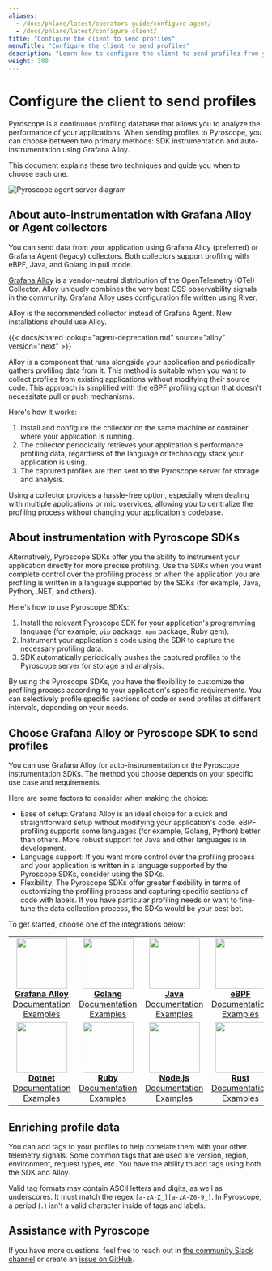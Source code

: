 ```yaml
---
aliases:
  - /docs/phlare/latest/operators-guide/configure-agent/
  - /docs/phlare/latest/configure-client/
title: "Configure the client to send profiles"
menuTitle: "Configure the client to send profiles"
description: "Learn how to configure the client to send profiles from your application."
weight: 300
---
```


# Configure the client to send profiles

Pyroscope is a continuous profiling database that allows you to analyze the performance of your applications.
When sending profiles to Pyroscope, you can choose between two primary methods: SDK instrumentation and auto-instrumentation using Grafana Alloy.

This document explains these two techniques and guide you when to choose each one.

![Pyroscope agent server diagram](https://grafana.com/media/docs/pyroscope/pyroscope_client_server_diagram_09_18_2024.png)

## About auto-instrumentation with Grafana Alloy or Agent collectors

You can send data from your application using Grafana Alloy (preferred) or Grafana Agent (legacy) collectors.
Both collectors support profiling with eBPF, Java, and Golang in pull mode.

[Grafana Alloy](https://grafana.com/docs/alloy/latest/) is a vendor-neutral distribution of the OpenTelemetry (OTel) Collector.
Alloy uniquely combines the very best OSS observability signals in the community.
Grafana Alloy uses configuration file written using River.

Alloy is the recommended collector instead of Grafana Agent.
New installations should use Alloy.

{{< docs/shared lookup="agent-deprecation.md" source="alloy" version="next" >}}

Alloy is a component that runs alongside your application and periodically gathers profiling data from it.
This method is suitable when you want to collect profiles from existing applications without modifying their source code.
This approach is simplified with the eBPF profiling option that doesn't necessitate pull or push mechanisms.

Here's how it works:

1. Install and configure the collector on the same machine or container where your application is running.
2. The collector periodically retrieves your application's performance profiling data, regardless of the language or technology stack your application is using.
3. The captured profiles are then sent to the Pyroscope server for storage and analysis.

Using a collector provides a hassle-free option, especially when dealing with multiple applications or microservices, allowing you to centralize the profiling process without changing your application's codebase.

## About instrumentation with Pyroscope SDKs

Alternatively, Pyroscope SDKs offer you the ability to instrument your application directly for more precise profiling.
Use the SDKs when you want complete control over the profiling process or when the application you are profiling is written in a language supported by the SDKs (for example, Java, Python, .NET, and others).

Here's how to use Pyroscope SDKs:

1. Install the relevant Pyroscope SDK for your application's programming language (for example, `pip` package, `npm` package, Ruby gem).
2. Instrument your application's code using the SDK to capture the necessary profiling data.
3. SDK automatically periodically pushes the captured profiles to the Pyroscope server for storage and analysis.

By using the Pyroscope SDKs, you have the flexibility to customize the profiling process according to your application's specific requirements.
You can selectively profile specific sections of code or send profiles at different intervals, depending on your needs.

## Choose Grafana Alloy or Pyroscope SDK to send profiles

You can use Grafana Alloy for auto-instrumentation or the Pyroscope instrumentation SDKs.
The method you choose depends on your specific use case and requirements.

Here are some factors to consider when making the choice:

- Ease of setup: Grafana Alloy is an ideal choice for a quick and straightforward setup without modifying your application's code. eBPF profiling supports some languages (for example, Golang, Python) better than others. More robust support for Java and other languages is in development.
- Language support: If you want more control over the profiling process and your application is written in a language supported by the Pyroscope SDKs, consider using the SDKs.
- Flexibility: The Pyroscope SDKs offer greater flexibility in terms of customizing the profiling process and capturing specific sections of code with labels. If you have particular profiling needs or want to fine-tune the data collection process, the SDKs would be your best bet.

To get started, choose one of the integrations below:
<table>
   <tr>
      <td align="center"><a href="https://grafana.com/docs/pyroscope/latest/configure-client/grafana-agent/go_pull"><img src="https://github-production-user-asset-6210df.s3.amazonaws.com/223048/257522425-48683963-91ae-4caf-8c52-ce131e25bd65.png" width="100px;" alt=""/><br />
        <b>Grafana Alloy</b></a><br />
          <a href="https://grafana.com/docs/pyroscope/latest/configure-client/grafana-agent/go_pull/" title="Documentation">Documentation</a><br />
          <a href="https://github.com/grafana/pyroscope/tree/main/examples/grafana-agent-auto-instrumentation" title="examples">Examples</a>
      </td>
      <td align="center"><a href="https://grafana.com/docs/pyroscope/latest/configure-client/language-sdks/go_push/"><img src="https://user-images.githubusercontent.com/23323466/178160549-2d69a325-56ec-4e19-bca7-d460d400b163.png" width="100px;" alt=""/><br />
        <b>Golang</b></a><br />
          <a href="https://grafana.com/docs/pyroscope/latest/configure-client/language-sdks/go_push/" title="Documentation">Documentation</a><br />
          <a href="https://github.com/grafana/pyroscope/tree/main/examples/language-sdk-instrumentation/golang-push" title="golang-examples">Examples</a>
      </td>
      <td align="center"><a href="https://grafana.com/docs/pyroscope/latest/configure-client/language-sdks/java/"><img src="https://user-images.githubusercontent.com/23323466/178160550-2b5a623a-0f4c-4911-923f-2c825784d45d.png" width="100px;" alt=""/><br />
        <b>Java</b></a><br />
          <a href="https://grafana.com/docs/pyroscope/latest/configure-client/language-sdks/java/">Documentation</a><br />
          <a href="https://github.com/grafana/pyroscope/tree/main/examples/language-sdk-instrumentation/java/rideshare" title="java-examples">Examples</a>
      </td>
      <td align="center"><a href="https://grafana.com/docs/pyroscope/latest/configure-client/grafana-agent/ebpf"><img src="https://user-images.githubusercontent.com/23323466/178160548-e974c080-808d-4c5d-be9b-c983a319b037.png" width="100px;" alt=""/><br />
        <b>eBPF</b></a><br />
          <a href="https://grafana.com/docs/pyroscope/latest/configure-client/grafana-agent/ebpf" title="Documentation">Documentation</a><br />
          <a href="https://github.com/grafana/pyroscope/tree/main/examples/grafana-agent-auto-instrumentation/ebpf" title="examples">Examples</a>
      </td>
      <td align="center"><a href="https://grafana.com/docs/pyroscope/latest/configure-client/language-sdks/python/"><img src="https://user-images.githubusercontent.com/23323466/178160553-c78b8c15-99b4-43f3-a2a0-252b6c4862b1.png" width="100px;" alt=""/><br />
        <b>Python</b></a><br />
          <a href="https://grafana.com/docs/pyroscope/latest/configure-client/language-sdks/python/" title="Documentation">Documentation</a><br />
          <a href="https://github.com/grafana/pyroscope/tree/main/examples/language-sdk-instrumentation/python" title="python-examples">Examples</a>
      </td>
   </tr>
   <tr>
      <td align="center"><a href="https://grafana.com/docs/pyroscope/latest/configure-client/language-sdks/dotnet/"><img src="https://user-images.githubusercontent.com/23323466/178160544-d2e189c6-a521-482c-a7dc-5375c1985e24.png" width="100px;" alt=""/><br />
        <b>Dotnet</b></a><br />
          <a href="https://grafana.com/docs/pyroscope/latest/configure-client/language-sdks/dotnet/" title="Documentation">Documentation</a><br />
          <a href="https://github.com/grafana/pyroscope/tree/main/examples/language-sdk-instrumentation/dotnet" title="examples">Examples</a>
      </td>
      <td align="center"><a href="https://grafana.com/docs/pyroscope/latest/configure-client/language-sdks/ruby/"><img src="https://user-images.githubusercontent.com/23323466/178160554-b0be2bc5-8574-4881-ac4c-7977c0b2c195.png" width="100px;" alt=""/><br />
        <b>Ruby</b></a><br />
          <a href="https://grafana.com/docs/pyroscope/latest/configure-client/language-sdks/ruby/" title="Documentation">Documentation</a><br />
          <a href="https://github.com/grafana/pyroscope/tree/main/examples/language-sdk-instrumentation/ruby" title="ruby-examples">Examples</a>
      </td>
      <td align="center"><a href="https://grafana.com/docs/pyroscope/latest/configure-client/language-sdks/nodejs/"><img src="https://user-images.githubusercontent.com/23323466/178160551-a79ee6ff-a5d6-419e-89e6-39047cb08126.png" width="100px;" alt=""/><br />
        <b>Node.js</b></a><br />
          <a href="https://grafana.com/docs/pyroscope/latest/configure-client/language-sdks/nodejs/" title="Documentation">Documentation</a><br />
          <a href="https://github.com/grafana/pyroscope/tree/main/examples/language-sdk-instrumentation/nodejs/express" title="examples">Examples</a>
      </td>
      <td align="center"><a href="https://grafana.com/docs/pyroscope/latest/configure-client/language-sdks/rust/"><img src="https://user-images.githubusercontent.com/23323466/178160555-fb6aeee7-5d31-4bcb-9e3e-41e9f2f7d5b4.png" width="100px;" alt=""/><br />
        <b>Rust</b></a><br />
          <a href="https://grafana.com/docs/pyroscope/latest/configure-client/language-sdks/rust/" title="Documentation">Documentation</a><br />
          <a href="https://github.com/grafana/pyroscope/tree/main/examples/language-sdk-instrumentation/rust/rideshare" title="examples">Examples</a>
      </td>
   </tr>
</table>

## Enriching profile data

You can add tags to your profiles to help correlate them with your other telemetry signals. Some common tags that are used are version, region, environment, request types, etc.
You have the ability to add tags using both the SDK and Alloy.

Valid tag formats may contain ASCII letters and digits, as well as underscores. It must match the regex `[a-zA-Z_][a-zA-Z0-9_]`.
In Pyroscope, a period (`.`) isn't a valid character inside of tags and labels.

## Assistance with Pyroscope

If you have more questions, feel free to reach out in [the community Slack channel](https://grafana.slack.com/) or create an [issue on GitHub](https://github.com/grafana/pyroscope).
